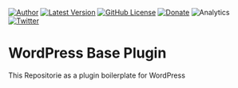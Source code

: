 [![Author](https://img.shields.io/badge/Author%3A-Sergio%20Rond%C3%B3n-%239900cc)](https://www.virtualizate.com.co/)
[![Latest Version](https://img.shields.io/github/v/release/slrondonm/wordpress-base-plugin)](https://github.com/slrondonm/wordpress-base-plugin/releases)
[![GitHub License](https://img.shields.io/github/license/slrondonm/wordpress-base-plugin)](https://raw.githubusercontent.com/slrondonm/wordpress-base-plugin/master/README.md)
[![Donate](https://img.shields.io/badge/Donate-PayPal-green.svg?style=flat-square)](https://paypal.me/slrondonm)
![Analytics](https://img.shields.io/snyk/vulnerabilities/github/slrondonm/wordpress-base-plugin)
[![Twitter](https://img.shields.io/twitter/url?style=social&url=https%3A%2F%2Ftwitter.com%2Fslrondonm)](https://twitter.com/slrondonm)

# WordPress Base Plugin

This Repositorie as a plugin boilerplate for WordPress
